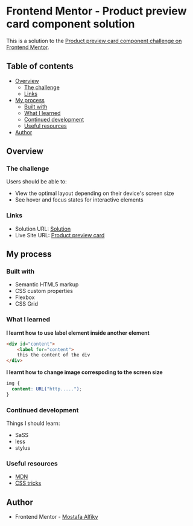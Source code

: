 # Frontend Mentor - Product preview card component solution

This is a solution to the [Product preview card component challenge on Frontend Mentor](https://www.frontendmentor.io/challenges/product-preview-card-component-GO7UmttRfa).

## Table of contents

- [Overview](#overview)
  - [The challenge](#the-challenge)
  - [Links](#links)
- [My process](#my-process)
  - [Built with](#built-with)
  - [What I learned](#what-i-learned)
  - [Continued development](#continued-development)
  - [Useful resources](#useful-resources)
- [Author](#author)


## Overview

### The challenge

Users should be able to:

- View the optimal layout depending on their device's screen size
- See hover and focus states for interactive elements

### Links

- Solution URL: [Solution](https://github.com/Mostafa-Alfiky/Product-preview-card)
- Live Site URL: [Product preview card](https://mostafa-alfiky.github.io/Product-preview-card/)

## My process

### Built with

- Semantic HTML5 markup
- CSS custom properties
- Flexbox
- CSS Grid

### What I learned

**I learnt how to use label element inside another element**

```html
<div id="content"> 
    <label for="content">
    this the content of the div
</div>
```

**I learnt how to change image correspoding to the screen size**

```css
img {
  content: URL("http.....");
}
```





### Continued development
 Things I should learn:
 
- SaSS
- less 
- stylus


### Useful resources

- [MDN](https://developer.mozilla.org/en-US/)
- [CSS tricks](https://css-tricks.com/)


## Author

- Frontend Mentor - [Mostafa Alfiky](https://www.frontendmentor.io/profile/Mostafa-Alfiky)



##